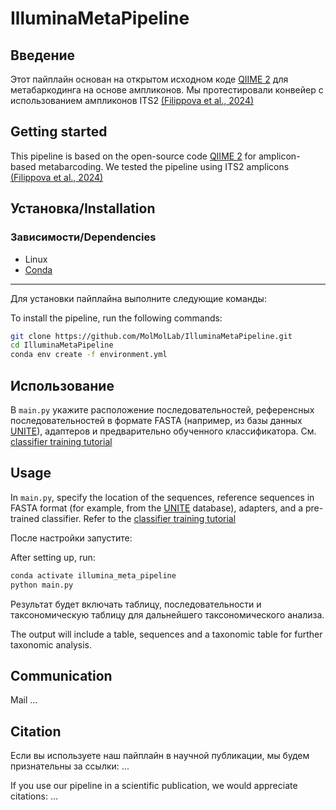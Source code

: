 # IlluminaMetaPipeline

## Введение

Этот пайплайн основан на открытом исходном коде [QIIME 2](https://qiime2.org/) для метабаркодинга на основе ампликонов. Мы протестировали конвейер с использованием ампликонов ITS2 [(Filippova et al., 2024)](https://bdj.pensoft.net/article/119851/)

## Getting started

This pipeline is based on the open-source code [QIIME 2](https://qiime2.org/) for amplicon-based metabarcoding. We tested the pipeline using ITS2 amplicons [(Filippova et al., 2024)](https://bdj.pensoft.net/article/119851/)

## Установка/Installation
### Зависимости/Dependencies
- Linux
- [Conda](https://docs.conda.io/projects/conda/en/latest/user-guide/install/index.html)
------------

Для установки пайплайна выполните следующие команды:

To install the pipeline, run the following commands:
```bash
git clone https://github.com/MolMolLab/IlluminaMetaPipeline.git
cd IlluminaMetaPipeline
conda env create -f environment.yml
```

## Использование

В `main.py` укажите расположение последовательностей, референсных последовательностей в формате FASTA (например, из базы данных [UNITE](https://unite.ut.ee/repository.php)), адаптеров и предварительно обученного классификатора. См. [classifier training tutorial](https://docs.qiime2.org/2024.10/tutorials/feature-classifier/)

## Usage

In `main.py`, specify the location of the sequences, reference sequences in FASTA format (for example, from the [UNITE](https://unite.ut.ee/repository.php) database), adapters, and a pre-trained classifier. Refer to the [classifier training tutorial](https://docs.qiime2.org/2024.10/tutorials/feature-classifier/)

После настройки запустите:

After setting up, run:

```bash
conda activate illumina_meta_pipeline
python main.py
```

Результат будет включать таблицу, последовательности и таксономическую таблицу для дальнейшего таксономического анализа.

The output will include a table, sequences and a taxonomic table for further taxonomic analysis.

## Communication

Mail ...

## Citation
Если вы используете наш пайплайн в научной публикации, мы будем признательны за ссылки: ...

If you use our pipeline in a scientific publication, we would appreciate citations: ...

